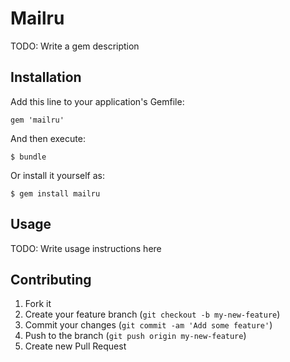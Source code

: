 # Mailru

TODO: Write a gem description

## Installation

Add this line to your application's Gemfile:

    gem 'mailru'

And then execute:

    $ bundle

Or install it yourself as:

    $ gem install mailru

## Usage

TODO: Write usage instructions here

## Contributing

1. Fork it
2. Create your feature branch (`git checkout -b my-new-feature`)
3. Commit your changes (`git commit -am 'Add some feature'`)
4. Push to the branch (`git push origin my-new-feature`)
5. Create new Pull Request
